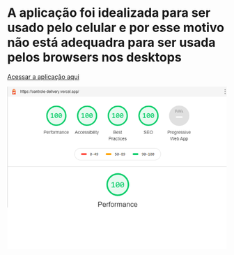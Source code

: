 # A aplicação foi idealizada para ser usado pelo celular e por esse motivo não está adequadra para ser usada pelos browsers nos desktops

<a href="https://controle-delivery.vercel.app/" target="_blank">Acessar a aplicação aqui</a>

![Screenshot](performace_app.png)
